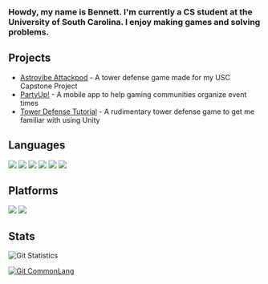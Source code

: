 ### Howdy, my name is Bennett. I'm currently a CS student at the University of South Carolina. I enjoy making games and solving problems. 

## Projects
* [Astrovibe Attackpod](https://github.com/SCCapstone/GreedyGuppyGames) - A tower defense game made for my USC Capstone Project
* [PartyUp!](https://github.com/SllimRevilo/PartyUp) - A mobile app to help gaming communities organize event times
* [Tower Defense Tutorial](https://github.com/unit220/FirstTowerDefenseGame) - A rudimentary tower defense game to get me familiar with using Unity

## Languages
[![](https://img.shields.io/badge/-C-black?logo=C&style=for-the-badge)](https://www.learn-c.org/)
[![](https://img.shields.io/badge/-C%23-239120?logo=c-sharp&style=for-the-badge)](https://dotnet.microsoft.com/learn/csharp) 
[![](https://img.shields.io/badge/javascript%20-%23323330.svg?style=for-the-badge&logo=javascript)](https://www.javascript.com) 
[![](https://img.shields.io/badge/typescript-%23007ACC.svg?style=for-the-badge&logo=typescript&logoColor=white)](https://www.typescriptlang.org) 
[![](https://img.shields.io/badge/c%2B%2B-%233696CF?style=for-the-badge&logo=c%2B%2B&logoColor=white)](https://www.cplusplus.com) 
[![](https://img.shields.io/badge/-Java-007396?logo=java&style=for-the-badge)](https://www.java.com) 
## Platforms
[![](https://img.shields.io/badge/-Unity-000000?logo=unity&style=for-the-badge)](https://unity.com)
[![](https://img.shields.io/badge/-Ionic-3880FF?logo=ionic&logoColor=white&style=for-the-badge)](https://ionicframework.com)

## Stats
![Git Statistics](https://github-readme-stats.vercel.app/api?username=unit220&show_icons=true&theme=tokyonight&include_all_commits=true&count_private=true&hide_border=true)

[![Git CommonLang](https://github-readme-stats.vercel.app/api/top-langs/?username=unit220&hide_border=true&layout=compact&theme=tokyonight)](https://github.com/anuraghazra/github-readme-stats)

<!--

Here are some ideas to get you started:

- 🔭 I’m currently working on ...
- 🌱 I’m currently learning ...
- 👯 I’m looking to collaborate on ...
- 🤔 I’m looking for help with ...
- 💬 Ask me about ...
- 📫 How to reach me: ...
- 😄 Pronouns: ...
- ⚡ Fun fact: ...
-->
